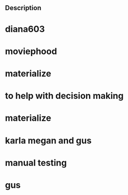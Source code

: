 
  ## Description
  # diana603
  # moviephood
  # materialize
  # to help with decision making
  # materialize
  # karla megan and gus
  # manual testing
  # gus
  